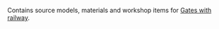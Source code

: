 Contains source models, materials and workshop items for [Gates with railway](https://steamcommunity.com/sharedfiles/filedetails/?id=2795748604 "Gates with railway").
